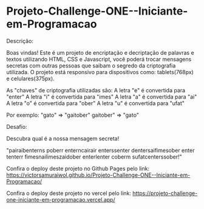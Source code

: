 ﻿# Projeto-Challenge-ONE--Iniciante-em-Programacao

Descrição:

Boas vindas! Este é um projeto de encriptação e decriptação de palavras e textos utilizando HTML, CSS e Javascript, você poderá trocar mensagens secretas com outras pessoas que saibam o segredo da criptografia utilizada. 
O projeto está responsivo para dispositivos como: tablets(768px) e celulares(375px).

As "chaves" de criptografia utilizadas são:
A letra "e" é convertida para "enter"
A letra "i" é convertida para "imes"
A letra "a" é convertida para "ai"
A letra "o" é convertida para "ober"
A letra "u" é convertida para "ufat"

Por exemplo:
"gato" => "gaitober"
gaitober" => "gato"

Desafio:

Descubra qual é a nossa mensagem secreta!

"pairaibenterns poberr enterncairair enterssenter dentersaifimesober enter tenterr fimesnailimeszaidober enterlenter coberm sufatcenterssober!"

Confira o deploy deste projeto no Github Pages pelo link: 
https://victorsamuraiwol.github.io/Projeto-Challenge-ONE--Iniciante-em-Programacao/

Confira o deploy deste projeto no vercel pelo link: 
https://projeto-challenge-one-iniciante-em-programacao.vercel.app/
